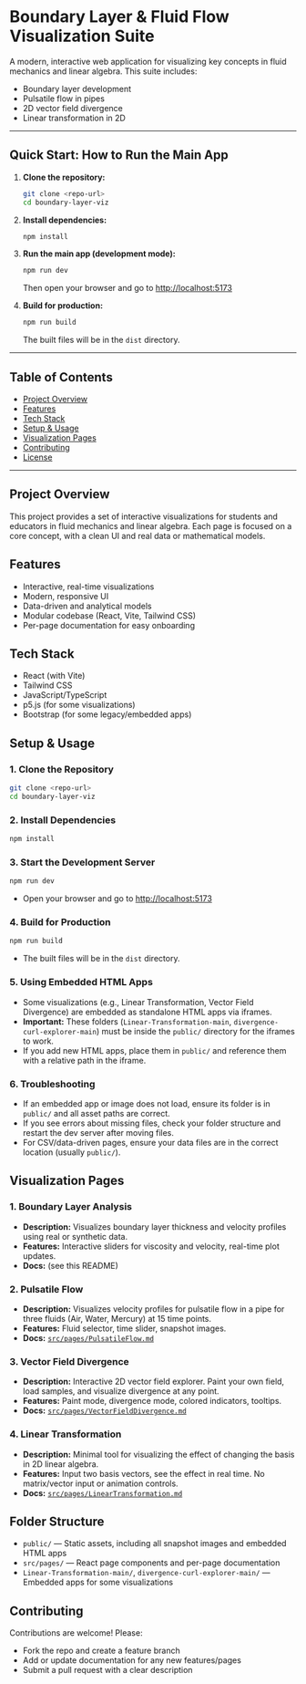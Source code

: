 # Boundary Layer & Fluid Flow Visualization Suite

A modern, interactive web application for visualizing key concepts in fluid mechanics and linear algebra. This suite includes:
- Boundary layer development
- Pulsatile flow in pipes
- 2D vector field divergence
- Linear transformation in 2D

---

## Quick Start: How to Run the Main App

1. **Clone the repository:**
   ```bash
   git clone <repo-url>
   cd boundary-layer-viz
   ```
2. **Install dependencies:**
   ```bash
   npm install
   ```
3. **Run the main app (development mode):**
   ```bash
   npm run dev
   ```
   Then open your browser and go to [http://localhost:5173](http://localhost:5173)

4. **Build for production:**
   ```bash
   npm run build
   ```
   The built files will be in the `dist` directory.

---

## Table of Contents
- [Project Overview](#project-overview)
- [Features](#features)
- [Tech Stack](#tech-stack)
- [Setup & Usage](#setup--usage)
- [Visualization Pages](#visualization-pages)
- [Contributing](#contributing)
- [License](#license)

---

## Project Overview
This project provides a set of interactive visualizations for students and educators in fluid mechanics and linear algebra. Each page is focused on a core concept, with a clean UI and real data or mathematical models.

## Features
- Interactive, real-time visualizations
- Modern, responsive UI
- Data-driven and analytical models
- Modular codebase (React, Vite, Tailwind CSS)
- Per-page documentation for easy onboarding

## Tech Stack
- React (with Vite)
- Tailwind CSS
- JavaScript/TypeScript
- p5.js (for some visualizations)
- Bootstrap (for some legacy/embedded apps)

## Setup & Usage

### 1. Clone the Repository
```bash
git clone <repo-url>
cd boundary-layer-viz
```

### 2. Install Dependencies
```bash
npm install
```

### 3. Start the Development Server
```bash
npm run dev
```
- Open your browser and go to [http://localhost:5173](http://localhost:5173)

### 4. Build for Production
```bash
npm run build
```
- The built files will be in the `dist` directory.

### 5. Using Embedded HTML Apps
- Some visualizations (e.g., Linear Transformation, Vector Field Divergence) are embedded as standalone HTML apps via iframes.
- **Important:** These folders (`Linear-Transformation-main`, `divergence-curl-explorer-main`) must be inside the `public/` directory for the iframes to work.
- If you add new HTML apps, place them in `public/` and reference them with a relative path in the iframe.

### 6. Troubleshooting
- If an embedded app or image does not load, ensure its folder is in `public/` and all asset paths are correct.
- If you see errors about missing files, check your folder structure and restart the dev server after moving files.
- For CSV/data-driven pages, ensure your data files are in the correct location (usually `public/`).

## Visualization Pages

### 1. Boundary Layer Analysis
- **Description:** Visualizes boundary layer thickness and velocity profiles using real or synthetic data.
- **Features:** Interactive sliders for viscosity and velocity, real-time plot updates.
- **Docs:** (see this README)

### 2. Pulsatile Flow
- **Description:** Visualizes velocity profiles for pulsatile flow in a pipe for three fluids (Air, Water, Mercury) at 15 time points.
- **Features:** Fluid selector, time slider, snapshot images.
- **Docs:** [`src/pages/PulsatileFlow.md`](src/pages/PulsatileFlow.md)

### 3. Vector Field Divergence
- **Description:** Interactive 2D vector field explorer. Paint your own field, load samples, and visualize divergence at any point.
- **Features:** Paint mode, divergence mode, colored indicators, tooltips.
- **Docs:** [`src/pages/VectorFieldDivergence.md`](src/pages/VectorFieldDivergence.md)

### 4. Linear Transformation
- **Description:** Minimal tool for visualizing the effect of changing the basis in 2D linear algebra.
- **Features:** Input two basis vectors, see the effect in real time. No matrix/vector input or animation controls.
- **Docs:** [`src/pages/LinearTransformation.md`](src/pages/LinearTransformation.md)

## Folder Structure
- `public/` — Static assets, including all snapshot images and embedded HTML apps
- `src/pages/` — React page components and per-page documentation
- `Linear-Transformation-main/`, `divergence-curl-explorer-main/` — Embedded apps for some visualizations

## Contributing
Contributions are welcome! Please:
- Fork the repo and create a feature branch
- Add or update documentation for any new features/pages
- Submit a pull request with a clear description
